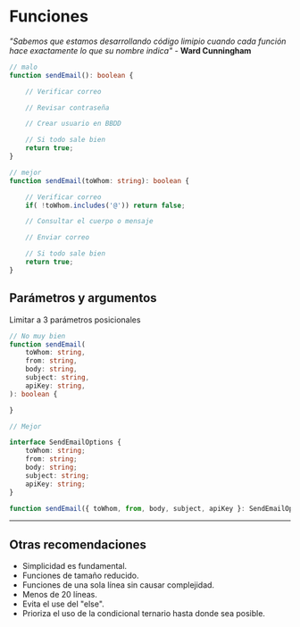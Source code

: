 # Funciones
*"Sabemos que estamos desarrollando código limipio cuando cada función hace exactamente lo que su nombre indica"* - **Ward Cunningham**


```ts
// malo
function sendEmail(): boolean {

    // Verificar correo

    // Revisar contraseña

    // Crear usuario en BBDD

    // Si todo sale bien
    return true;
}
```

```ts
// mejor 
function sendEmail(toWhom: string): boolean {

    // Verificar correo
    if( !toWhom.includes('@')) return false;

    // Consultar el cuerpo o mensaje

    // Enviar correo

    // Si todo sale bien
    return true;
}
```

## Parámetros y argumentos

Limitar a 3 parámetros posicionales

```ts
// No muy bien
function sendEmail(
    toWhom: string,
    from: string,
    body: string,
    subject: string,
    apiKey: string,
): boolean {

}
```

```ts
// Mejor

interface SendEmailOptions {
    toWhom: string;
    from: string;
    body: string;
    subject: string;
    apiKey: string;
}

function sendEmail({ toWhom, from, body, subject, apiKey }: SendEmailOptions): boolean { }
```
---

## Otras recomendaciones

- Simplicidad es fundamental.
- Funciones de tamaño reducido.
- Funciones de una sola línea sin causar complejidad.
- Menos de 20 líneas.
- Evita el use del "else".
- Prioriza el uso de la condicional ternario hasta donde sea posible.
